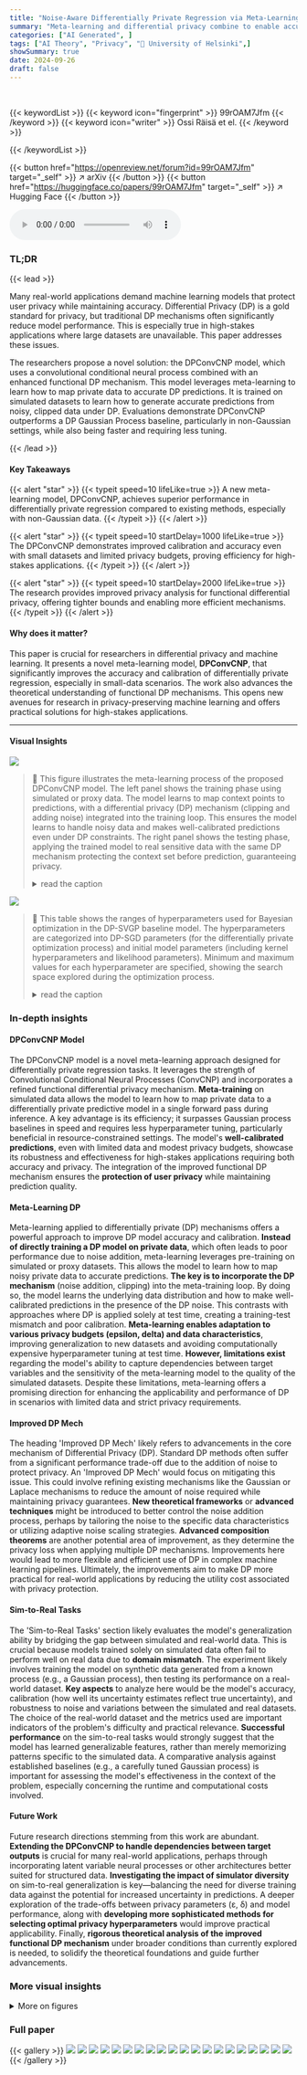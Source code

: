```yaml
---
title: "Noise-Aware Differentially Private Regression via Meta-Learning"
summary: "Meta-learning and differential privacy combine to enable accurate, well-calibrated private regression, even with limited data, via the novel DPConvCNP model."
categories: ["AI Generated", ]
tags: ["AI Theory", "Privacy", "🏢 University of Helsinki",]
showSummary: true
date: 2024-09-26
draft: false
---
```


<br>

{{< keywordList >}}
{{< keyword icon="fingerprint" >}} 99rOAM7Jfm {{< /keyword >}}
{{< keyword icon="writer" >}} Ossi Räisä et el. {{< /keyword >}}
 
{{< /keywordList >}}

{{< button href="https://openreview.net/forum?id=99rOAM7Jfm" target="_self" >}}
↗ arXiv
{{< /button >}}
{{< button href="https://huggingface.co/papers/99rOAM7Jfm" target="_self" >}}
↗ Hugging Face
{{< /button >}}



<audio controls>
    <source src="https://ai-paper-reviewer.com/99rOAM7Jfm/podcast.wav" type="audio/wav">
    Your browser does not support the audio element.
</audio>


### TL;DR


{{< lead >}}

Many real-world applications demand machine learning models that protect user privacy while maintaining accuracy.  Differential Privacy (DP) is a gold standard for privacy, but traditional DP mechanisms often significantly reduce model performance.  This is especially true in high-stakes applications where large datasets are unavailable.  This paper addresses these issues.

The researchers propose a novel solution: the DPConvCNP model, which uses a convolutional conditional neural process combined with an enhanced functional DP mechanism. This model leverages meta-learning to learn how to map private data to accurate DP predictions. It is trained on simulated datasets to learn how to generate accurate predictions from noisy, clipped data under DP.  Evaluations demonstrate DPConvCNP outperforms a DP Gaussian Process baseline, particularly in non-Gaussian settings, while also being faster and requiring less tuning.

{{< /lead >}}


#### Key Takeaways

{{< alert "star" >}}
{{< typeit speed=10 lifeLike=true >}} A new meta-learning model, DPConvCNP, achieves superior performance in differentially private regression compared to existing methods, especially with non-Gaussian data. {{< /typeit >}}
{{< /alert >}}

{{< alert "star" >}}
{{< typeit speed=10 startDelay=1000 lifeLike=true >}} The DPConvCNP demonstrates improved calibration and accuracy even with small datasets and limited privacy budgets, proving efficiency for high-stakes applications. {{< /typeit >}}
{{< /alert >}}

{{< alert "star" >}}
{{< typeit speed=10 startDelay=2000 lifeLike=true >}} The research provides improved privacy analysis for functional differential privacy, offering tighter bounds and enabling more efficient mechanisms. {{< /typeit >}}
{{< /alert >}}

#### Why does it matter?
This paper is crucial for researchers in differential privacy and machine learning. It presents a novel meta-learning model, **DPConvCNP**, that significantly improves the accuracy and calibration of differentially private regression, especially in small-data scenarios.  The work also advances the theoretical understanding of functional DP mechanisms. This opens new avenues for research in privacy-preserving machine learning and offers practical solutions for high-stakes applications.

------
#### Visual Insights



![](https://ai-paper-reviewer.com/99rOAM7Jfm/figures_1_1.jpg)

> 🔼 This figure illustrates the meta-learning process of the proposed DPConvCNP model.  The left panel shows the training phase using simulated or proxy data.  The model learns to map context points to predictions, with a differential privacy (DP) mechanism (clipping and adding noise) integrated into the training loop. This ensures the model learns to handle noisy data and makes well-calibrated predictions even under DP constraints. The right panel shows the testing phase, applying the trained model to real sensitive data with the same DP mechanism protecting the context set before prediction, guaranteeing privacy.
> <details>
> <summary>read the caption</summary>
> Figure 1: Meta-training (left) and meta-testing (right) using our method. We train a model on multiple tasks with non-private (simulated or proxy) data to predict on target (t) points using the context (c) points. Crucially, by including a DP mechanism, which clips and adds noise to the data during training, the parameter updates (dashed arrow) teach the model to make well-calibrated and accurate predictions in the presence of DP noise. At test time, we deploy the model on real data using the same mechanism, which protects the context set with DP guarantees.
> </details>





![](https://ai-paper-reviewer.com/99rOAM7Jfm/tables_3_1.jpg)

> 🔼 This table shows the ranges of hyperparameters used for Bayesian optimization in the DP-SVGP baseline model.  The hyperparameters are categorized into DP-SGD parameters (for the differentially private optimization process) and initial model parameters (including kernel hyperparameters and likelihood parameters).  Minimum and maximum values for each hyperparameter are specified, showing the search space explored during the optimization process.
> <details>
> <summary>read the caption</summary>
> Table S1: The ranges of DP-SGD hyperparameter settings (upper half) and initial model hyperparameters (lower half) over which Bayesian optimisation is performed for the DP-SVGP baseline.
> </details>





### In-depth insights


#### DPConvCNP Model
The DPConvCNP model is a novel meta-learning approach designed for differentially private regression tasks. It leverages the strength of Convolutional Conditional Neural Processes (ConvCNP) and incorporates a refined functional differential privacy mechanism. **Meta-training** on simulated data allows the model to learn how to map private data to a differentially private predictive model in a single forward pass during inference.  A key advantage is its efficiency; it surpasses Gaussian process baselines in speed and requires less hyperparameter tuning, particularly beneficial in resource-constrained settings. The model's **well-calibrated predictions**, even with limited data and modest privacy budgets, showcase its robustness and effectiveness for high-stakes applications requiring both accuracy and privacy. The integration of the improved functional DP mechanism ensures the **protection of user privacy** while maintaining prediction quality.

#### Meta-Learning DP
Meta-learning applied to differentially private (DP) mechanisms offers a powerful approach to improve DP model accuracy and calibration.  **Instead of directly training a DP model on private data**, which often leads to poor performance due to noise addition, meta-learning leverages pre-training on simulated or proxy datasets.  This allows the model to learn how to map noisy private data to accurate predictions.  **The key is to incorporate the DP mechanism** (noise addition, clipping) into the meta-training loop. By doing so, the model learns the underlying data distribution and how to make well-calibrated predictions in the presence of the DP noise. This contrasts with approaches where DP is applied solely at test time, creating a training-test mismatch and poor calibration.  **Meta-learning enables adaptation to various privacy budgets (epsilon, delta) and data characteristics**, improving generalization to new datasets and avoiding computationally expensive hyperparameter tuning at test time.  **However, limitations exist** regarding the model's ability to capture dependencies between target variables and the sensitivity of the meta-learning model to the quality of the simulated datasets.  Despite these limitations, meta-learning offers a promising direction for enhancing the applicability and performance of DP in scenarios with limited data and strict privacy requirements.

#### Improved DP Mech
The heading 'Improved DP Mech' likely refers to advancements in the core mechanism of Differential Privacy (DP).  Standard DP methods often suffer from a significant performance trade-off due to the addition of noise to protect privacy.  An 'Improved DP Mech' would focus on mitigating this issue. This could involve refining existing mechanisms like the Gaussian or Laplace mechanisms to reduce the amount of noise required while maintaining privacy guarantees.  **New theoretical frameworks** or **advanced techniques** might be introduced to better control the noise addition process, perhaps by tailoring the noise to the specific data characteristics or utilizing adaptive noise scaling strategies.  **Advanced composition theorems** are another potential area of improvement, as they determine the privacy loss when applying multiple DP mechanisms. Improvements here would lead to more flexible and efficient use of DP in complex machine learning pipelines.  Ultimately, the improvements aim to make DP more practical for real-world applications by reducing the utility cost associated with privacy protection.

#### Sim-to-Real Tasks
The 'Sim-to-Real Tasks' section likely evaluates the model's generalization ability by bridging the gap between simulated and real-world data.  This is crucial because models trained solely on simulated data often fail to perform well on real data due to **domain mismatch**. The experiment likely involves training the model on synthetic data generated from a known process (e.g., a Gaussian process), then testing its performance on a real-world dataset.  **Key aspects** to analyze here would be the model's accuracy, calibration (how well its uncertainty estimates reflect true uncertainty), and robustness to noise and variations between the simulated and real datasets.  The choice of the real-world dataset and the metrics used are important indicators of the problem's difficulty and practical relevance.  **Successful performance** on the sim-to-real tasks would strongly suggest that the model has learned generalizable features, rather than merely memorizing patterns specific to the simulated data.  A comparative analysis against established baselines (e.g., a carefully tuned Gaussian process) is important for assessing the model's effectiveness in the context of the problem, especially concerning the runtime and computational costs involved.

#### Future Work
Future research directions stemming from this work are abundant.  **Extending the DPConvCNP to handle dependencies between target outputs** is crucial for many real-world applications, perhaps through incorporating latent variable neural processes or other architectures better suited for structured data.  **Investigating the impact of simulator diversity** on sim-to-real generalization is key—balancing the need for diverse training data against the potential for increased uncertainty in predictions.  A deeper exploration of the trade-offs between privacy parameters (ε, δ) and model performance, along with **developing more sophisticated methods for selecting optimal privacy hyperparameters** would improve practical applicability.  Finally, **rigorous theoretical analysis of the improved functional DP mechanism** under broader conditions than currently explored is needed, to solidify the theoretical foundations and guide further advancements.


### More visual insights

<details>
<summary>More on figures
</summary>


![](https://ai-paper-reviewer.com/99rOAM7Jfm/figures_2_1.jpg)

> 🔼 The figure shows the results of training a model with a differential privacy (DP) mechanism.  The model is trained on data where the context points are protected using DP.  Despite the noise added for privacy, the model produces predictions that are very close to the optimal predictions achievable without DP, demonstrating the effectiveness of the DP mechanism and the model's ability to learn from noisy data.
> <details>
> <summary>read the caption</summary>
> Figure 2: Training our proposed model with a DP mechanism inside it, enables the model to make accurate well-calibrated predictions, even for modest privacy budgets and dataset sizes. Here, the context data (black) are protected with different (€, δ) DP budgets as indicated. The model makes predictions (blue) that are remarkably close to the optimal (non-private) Bayes predictor.
> </details>



![](https://ai-paper-reviewer.com/99rOAM7Jfm/figures_6_1.jpg)

> 🔼 This figure compares noise magnitudes (σ) required to achieve the same privacy guarantees (ε,δ) using three different DP mechanisms: the classical functional mechanism, the RDP mechanism, and the proposed GDP mechanism.  The GDP mechanism consistently requires significantly less noise than the other two methods, particularly at higher epsilon values.  The plot illustrates the improvement in noise reduction achieved by using the GDP mechanism compared to the RDP mechanism.
> <details>
> <summary>read the caption</summary>
> Figure 4: Noise magnitude comparison for the classical functional mechanism of Hall et al. [2013], the RDP-based mechanism of Jiang et al. [2023] and our improved GDP-based mechanism. The line for Hall et al. cuts off at  ε = 1 since their bound has only been proven for ε ≤ 1. We set Δ² = 10 and δ = 10⁻³, which are representative values from our experiments. See Appendix A.6 for more details.
> </details>



![](https://ai-paper-reviewer.com/99rOAM7Jfm/figures_7_1.jpg)

> 🔼 The figure compares the inference time of DPConvCNP and DP-SVGP models on Gaussian and non-Gaussian data. The DP-SVGP's inference time is significantly longer than that of DPConvCNP, especially for larger datasets. The DP-SVGP time increases as the number of DP-SGD steps increases, representing a quality/speed trade-off.
> <details>
> <summary>read the caption</summary>
> Figure 5: Deployment-time comparison on Gaussian (top) and non-Gaussian (bottom) data. We ran the DP-SVGP for different numbers of DP-SGD steps to determine a speed versus quality-of-fit tradeoff. Reporting 95% confidence intervals.
> </details>



![](https://ai-paper-reviewer.com/99rOAM7Jfm/figures_8_1.jpg)

> 🔼 This figure displays the negative log-likelihood (NLL) performance comparison between DPConvCNP and DP-SVGP on synthetic datasets generated from both Gaussian (EQ GP) and non-Gaussian (sawtooth waveforms) processes.  The top two rows show results for the Gaussian process, varying the lengthscale (l) of the EQ kernel, while the bottom two rows show results for the sawtooth process, varying the period (τ).  Different privacy budgets (ε) and dataset sizes (N) are evaluated.  The plots illustrate how both models perform under different conditions and highlight the DPConvCNP's ability to handle non-Gaussian data effectively.
> <details>
> <summary>read the caption</summary>
> Figure 6: Negative log-likelihoods (NLL) of the DPConvCNP and the DP-SVGP baseline on synthetic data from a EQ GP (top two rows; EQ lengthscale l) and non-Gaussian data from sawtooth waveforms (bottom two rows; waveform period τ). For each point shown we report the mean NLL with its 95% confidence intervals (error bars too small to see). See Appendix C.2 for example fits.
> </details>



![](https://ai-paper-reviewer.com/99rOAM7Jfm/figures_9_1.jpg)

> 🔼 This figure compares the performance of DPConvCNP and DP-SVGP on a sim-to-real task using the !Kung dataset. The left panels show negative log-likelihood (NLL) results for predicting height and weight from age, demonstrating DPConvCNP's superior performance, especially with smaller datasets. The right panels visualize example predictions with confidence intervals, highlighting DPConvCNP's better calibration.
> <details>
> <summary>read the caption</summary>
> Figure 7: Left; Negative log-likelihoods of the DPConvCNP and the DP-SVGP baseline on the sim to real task with the !Kung dataset, predicting individuals' height from their age (left col.) or their weight from their age (right col.). For each point shown here, we partition each dataset into a context and target at random, make predictions, and repeat this procedure 512 times. We report mean NLL with its 95% confidence intervals. Error bars are to small to see here. Right; Example predictions for the DPConvCNP and the DP-SVGP, showing the mean and 95% confidence intervals, with N = 300, € = 1.00, δ = 10-3. The DPConvCNP is visibly better-calibrated than the DP-SVGP.
> </details>



![](https://ai-paper-reviewer.com/99rOAM7Jfm/figures_19_1.jpg)

> 🔼 This figure compares the performance of different DPConvCNP models with varying levels of noise and clipping on a Gaussian process regression task. It shows how the negative log-likelihood (NLL) changes with the number of data points (N) for different privacy budgets (epsilon). The results are compared to the optimal Bayesian posterior (oracle) and a lower bound based on the functional mechanism.
> <details>
> <summary>read the caption</summary>
> Figure S1: DPConvCNP performance on the GP modelling task, where the data are generated using an EQ GP with lengthscale l. We train three models per e, l combination, keeping d = 10−3 fixed as well as the clipping threshold C = 2.00 and noise weight t = 0.50 fixed. Specifically, we train one model where only noise to the signal channel (red; no clip, no density), one model where noise and clipping are applied to the signal channel (orange; clip, no density noise) and another model where noise and clipping to the signal channel as well as noise to the density channel are applied (green; clip, density noise). We also show the NLL of the oracle, non-DP, Bayesian posterior, which is the best average NLL that can be obtained on this task (blue). Lastly, we show a bound to the functional mechanism (black), which is a lower bound on the NLL that can be obtained with the functional mechanism with C = 2.00, t = 0.50 on this task. We used 512 evaluation tasks for each N, l, e combination, and report mean NLLs together with their 95% confidence intervals. Note that the error bars are plotted but are too small to see in the plot.
> </details>



![](https://ai-paper-reviewer.com/99rOAM7Jfm/figures_19_2.jpg)

> 🔼 The figure shows the well-calibrated predictions of the proposed model (DPConvCNP) even with modest privacy budgets and dataset sizes. The context data (black) is protected with different (ε, δ) DP budgets. The model makes predictions (blue) which are very close to the optimal (non-private) Bayes predictor.
> <details>
> <summary>read the caption</summary>
> Figure 2: Training our proposed model with a DP mechanism inside it, enables the model to make accurate well-calibrated predictions, even for modest privacy budgets and dataset sizes. Here, the context data (black) are protected with different (€, δ) DP budgets as indicated. The model makes predictions (blue) that are remarkably close to the optimal (non-private) Bayes predictor.
> </details>



![](https://ai-paper-reviewer.com/99rOAM7Jfm/figures_24_1.jpg)

> 🔼 The figure shows the well-calibrated predictions of the DPConvCNP model trained with the differential privacy mechanism.  Even with small datasets and modest privacy budgets, the model's predictions are very close to the optimal non-private Bayes predictor.  This demonstrates that the model effectively learns to produce accurate and calibrated predictions in the presence of differential privacy noise.
> <details>
> <summary>read the caption</summary>
> Figure 2: Training our proposed model with a DP mechanism inside it, enables the model to make accurate well-calibrated predictions, even for modest privacy budgets and dataset sizes. Here, the context data (black) are protected with different (€, δ) DP budgets as indicated. The model makes predictions (blue) that are remarkably close to the optimal (non-private) Bayes predictor.
> </details>



![](https://ai-paper-reviewer.com/99rOAM7Jfm/figures_25_1.jpg)

> 🔼 The figure shows the well-calibrated predictions of the proposed DPConvCNP model compared to the optimal Bayes predictor (non-private).  The context data is protected using Differential Privacy (DP) with varying privacy budgets (epsilon and delta).  Even with modest privacy budgets and dataset sizes, the model makes accurate predictions, demonstrating the effectiveness of incorporating the DP mechanism into the meta-learning process.
> <details>
> <summary>read the caption</summary>
> Figure 2: Training our proposed model with a DP mechanism inside it, enables the model to make accurate well-calibrated predictions, even for modest privacy budgets and dataset sizes. Here, the context data (black) are protected with different (€, δ) DP budgets as indicated. The model makes predictions (blue) that are remarkably close to the optimal (non-private) Bayes predictor.
> </details>



![](https://ai-paper-reviewer.com/99rOAM7Jfm/figures_26_1.jpg)

> 🔼 This figure compares the performance of DPConvCNP and DP-SVGP on synthetic datasets generated from both Gaussian (EQ GP) and non-Gaussian (sawtooth waveforms) processes.  The top two rows show results for Gaussian data with varying lengthscales (l), while the bottom two rows show results for non-Gaussian data with varying periods (τ).  Different privacy budgets (ε) and dataset sizes (N) are also tested.  The plot displays the negative log-likelihood (NLL), a measure of predictive accuracy, with 95% confidence intervals represented by error bars (though they are too small to be visible in the figure). Appendix C.2 provides detailed example fits for further analysis.
> <details>
> <summary>read the caption</summary>
> Figure 6: Negative log-likelihoods (NLL) of the DPConvCNP and the DP-SVGP baseline on synthetic data from a EQ GP (top two rows; EQ lengthscale l) and non-Gaussian data from sawtooth waveforms (bottom two rows; waveform period τ). For each point shown we report the mean NLL with its 95% confidence intervals (error bars too small to see). See Appendix C.2 for example fits.
> </details>



![](https://ai-paper-reviewer.com/99rOAM7Jfm/figures_27_1.jpg)

> 🔼 This figure compares the performance of DPConvCNP and DP-SVGP on synthetic datasets generated from both Gaussian (EQ) and non-Gaussian (sawtooth) processes.  The top two rows show results for Gaussian processes with varying lengthscales (l), while the bottom two rows show results for non-Gaussian sawtooth waveforms with varying periods (τ).  For each combination of data type, lengthscale/period, privacy budget (ε), and dataset size (N), the negative log-likelihood (NLL) and its 95% confidence interval are reported.  The figure demonstrates that DPConvCNP is competitive with DP-SVGP in Gaussian settings, and outperforms it significantly in non-Gaussian settings.
> <details>
> <summary>read the caption</summary>
> Figure 6: Negative log-likelihoods (NLL) of the DPConvCNP and the DP-SVGP baseline on synthetic data from a EQ GP (top two rows; EQ lengthscale l) and non-Gaussian data from sawtooth waveforms (bottom two rows; waveform period τ). For each point shown we report the mean NLL with its 95% confidence intervals (error bars too small to see). See Appendix C.2 for example fits.
> </details>



![](https://ai-paper-reviewer.com/99rOAM7Jfm/figures_28_1.jpg)

> 🔼 The figure displays negative log-likelihood (NLL) results for both the EQ and sawtooth synthetic tasks.  Two privacy budgets (∈ = 0.33 and ∈ = 1.00) and two delta values (δ = 10⁻⁵ and δ = 10⁻³) are compared for both amortised and non-amortised models, illustrating the performance of the DPConvCNP across various privacy settings and numbers of context points (N). The results are juxtaposed against an oracle (non-private) model's performance.
> <details>
> <summary>read the caption</summary>
> Figure S6: Additional results using the DPConvCNP on the EQ and sawtooth synthetic tasks with stricter DP parameters, namely all combinations of  ∈ = {1/3, 1} and δ = {10−5,10-3}. The overall setup in this figure is identical to that in Figure 6, except the amortised DPConvCNP is trained on randomly chosen ∈ ~ U[1/3, 1] and fixed δ = 10−5 or 10−3, and the non-amortised DPConvCNP models are trained on ∈ and δ values as indicated on the plots. Then, both amortised and non-amortised models are evaluated with the parameters shown on the plots. The DP-SVGP baseline was not run due to time constraints in the rebuttal period: it is significantly slower and more challenging to optimise than the DPConvCNP. We note that the amortisation gap, due to training a model to handle a continuous range of ∈ values, is negligible. We also note that as the number of context points N increases, the performance of the DPConvCNP approaches that of the oracle predictors.
> </details>



![](https://ai-paper-reviewer.com/99rOAM7Jfm/figures_28_2.jpg)

> 🔼 This figure shows example model fits from the DPConvCNP on synthetic EQ and sawtooth data with stricter DP parameters.  The left panel displays fits for the EQ data (amortized DPConvCNP), while the right panel shows fits for sawtooth data.  The results demonstrate that the model generates sensible predictions even with stringent privacy constraints.
> <details>
> <summary>read the caption</summary>
> Figure S7: Illustrations of model fits on the synthetic EQ and sawtooth tasks, using stricter DP paramters, for different context sizes N. Left: model fits of amortised DPConvCNPs trained on EQ data using ∈ ~ U[1/3, 1] and fixed δ = 10-3 (first column) or δ = 10-5 (second column) and evaluated on the DP parameters shown in the plots. Right: same as the left plot, except the data generating process is the sawtooth waveform rather than an EQ Gaussian process. We observe that the DPConvCNP produces sensible predictions even under strict privacy settings.
> </details>



</details>






### Full paper

{{< gallery >}}
<img src="https://ai-paper-reviewer.com/99rOAM7Jfm/1.png" class="grid-w50 md:grid-w33 xl:grid-w25" />
<img src="https://ai-paper-reviewer.com/99rOAM7Jfm/2.png" class="grid-w50 md:grid-w33 xl:grid-w25" />
<img src="https://ai-paper-reviewer.com/99rOAM7Jfm/3.png" class="grid-w50 md:grid-w33 xl:grid-w25" />
<img src="https://ai-paper-reviewer.com/99rOAM7Jfm/4.png" class="grid-w50 md:grid-w33 xl:grid-w25" />
<img src="https://ai-paper-reviewer.com/99rOAM7Jfm/5.png" class="grid-w50 md:grid-w33 xl:grid-w25" />
<img src="https://ai-paper-reviewer.com/99rOAM7Jfm/6.png" class="grid-w50 md:grid-w33 xl:grid-w25" />
<img src="https://ai-paper-reviewer.com/99rOAM7Jfm/7.png" class="grid-w50 md:grid-w33 xl:grid-w25" />
<img src="https://ai-paper-reviewer.com/99rOAM7Jfm/8.png" class="grid-w50 md:grid-w33 xl:grid-w25" />
<img src="https://ai-paper-reviewer.com/99rOAM7Jfm/9.png" class="grid-w50 md:grid-w33 xl:grid-w25" />
<img src="https://ai-paper-reviewer.com/99rOAM7Jfm/10.png" class="grid-w50 md:grid-w33 xl:grid-w25" />
<img src="https://ai-paper-reviewer.com/99rOAM7Jfm/11.png" class="grid-w50 md:grid-w33 xl:grid-w25" />
<img src="https://ai-paper-reviewer.com/99rOAM7Jfm/12.png" class="grid-w50 md:grid-w33 xl:grid-w25" />
<img src="https://ai-paper-reviewer.com/99rOAM7Jfm/13.png" class="grid-w50 md:grid-w33 xl:grid-w25" />
<img src="https://ai-paper-reviewer.com/99rOAM7Jfm/14.png" class="grid-w50 md:grid-w33 xl:grid-w25" />
<img src="https://ai-paper-reviewer.com/99rOAM7Jfm/15.png" class="grid-w50 md:grid-w33 xl:grid-w25" />
<img src="https://ai-paper-reviewer.com/99rOAM7Jfm/16.png" class="grid-w50 md:grid-w33 xl:grid-w25" />
<img src="https://ai-paper-reviewer.com/99rOAM7Jfm/17.png" class="grid-w50 md:grid-w33 xl:grid-w25" />
<img src="https://ai-paper-reviewer.com/99rOAM7Jfm/18.png" class="grid-w50 md:grid-w33 xl:grid-w25" />
<img src="https://ai-paper-reviewer.com/99rOAM7Jfm/19.png" class="grid-w50 md:grid-w33 xl:grid-w25" />
<img src="https://ai-paper-reviewer.com/99rOAM7Jfm/20.png" class="grid-w50 md:grid-w33 xl:grid-w25" />
{{< /gallery >}}